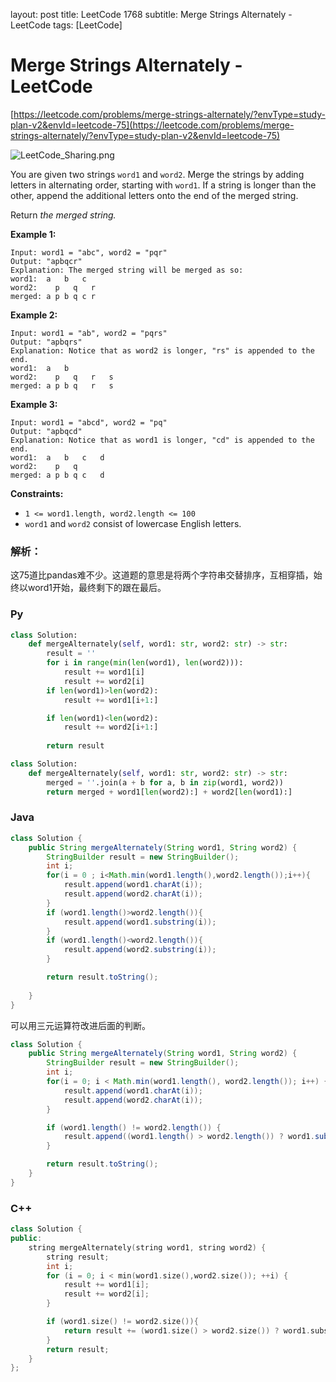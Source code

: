 layout: post
title: LeetCode 1768
subtitle: Merge Strings Alternately - LeetCode
tags: [LeetCode]

# Merge Strings Alternately - LeetCode

[https://leetcode.com/problems/merge-strings-alternately/?envType=study-plan-v2&envId=leetcode-75](https://leetcode.com/problems/merge-strings-alternately/?envType=study-plan-v2&envId=leetcode-75)

![LeetCode_Sharing.png](Merge%20Strings%20Alternately%20-%20LeetCode%2061d9555142894776ae74e915f345a0d9/LeetCode_Sharing.png)

You are given two strings `word1` and `word2`. Merge the strings by adding letters in alternating order, starting with `word1`. If a string is longer than the other, append the additional letters onto the end of the merged string.

Return *the merged string.*

**Example 1:**

```
Input: word1 = "abc", word2 = "pqr"
Output: "apbqcr"
Explanation: The merged string will be merged as so:
word1:  a   b   c
word2:    p   q   r
merged: a p b q c r

```

**Example 2:**

```
Input: word1 = "ab", word2 = "pqrs"
Output: "apbqrs"
Explanation: Notice that as word2 is longer, "rs" is appended to the end.
word1:  a   b
word2:    p   q   r   s
merged: a p b q   r   s

```

**Example 3:**

```
Input: word1 = "abcd", word2 = "pq"
Output: "apbqcd"
Explanation: Notice that as word1 is longer, "cd" is appended to the end.
word1:  a   b   c   d
word2:    p   q
merged: a p b q c   d

```

**Constraints:**

- `1 <= word1.length, word2.length <= 100`
- `word1` and `word2` consist of lowercase English letters.

### 解析：

这75道比pandas难不少。这道题的意思是将两个字符串交替排序，互相穿插，始终以word1开始，最终剩下的跟在最后。

### Py

```python
class Solution:
    def mergeAlternately(self, word1: str, word2: str) -> str:
        result = ''
        for i in range(min(len(word1), len(word2))):
            result += word1[i]
            result += word2[i]
        if len(word1)>len(word2):
            result += word1[i+1:]

        if len(word1)<len(word2):
            result += word2[i+1:]
        
        return result
```

```python
class Solution:
    def mergeAlternately(self, word1: str, word2: str) -> str:
        merged = ''.join(a + b for a, b in zip(word1, word2))
        return merged + word1[len(word2):] + word2[len(word1):]
```

### Java

```java
class Solution {
    public String mergeAlternately(String word1, String word2) {
        StringBuilder result = new StringBuilder();
        int i;
        for(i = 0 ; i<Math.min(word1.length(),word2.length());i++){
            result.append(word1.charAt(i));
            result.append(word2.charAt(i));
        }
        if (word1.length()>word2.length()){
            result.append(word1.substring(i));
        }
        if (word1.length()<word2.length()){
            result.append(word2.substring(i));
        }

        return result.toString();
        
    }
}
```

可以用三元运算符改进后面的判断。

```java
class Solution {
    public String mergeAlternately(String word1, String word2) {
        StringBuilder result = new StringBuilder();
        int i;
        for(i = 0; i < Math.min(word1.length(), word2.length()); i++) {
            result.append(word1.charAt(i));
            result.append(word2.charAt(i));
        }

        if (word1.length() != word2.length()) {
            result.append((word1.length() > word2.length()) ? word1.substring(i) : word2.substring(i));
        }

        return result.toString();
    }
}
```

### C++

```cpp
class Solution {
public:
    string mergeAlternately(string word1, string word2) {
        string result;
        int i;
        for (i = 0; i < min(word1.size(),word2.size()); ++i) {
            result += word1[i];
            result += word2[i];
        }

        if (word1.size() != word2.size()){
            return result += (word1.size() > word2.size()) ? word1.substr(i): word2.substr(i);
        }
        return result;
    }
};
```